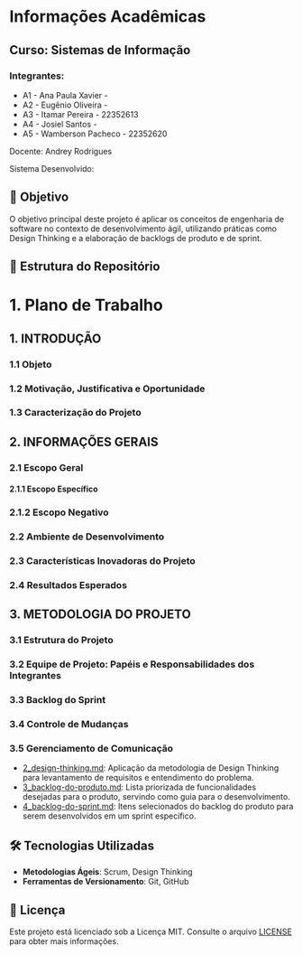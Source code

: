 # Informações Acadêmicas
## Curso: Sistemas de Informação

### Integrantes:

+ A1 - Ana Paula Xavier - 
+ A2 - Eugênio Oliveira - 
+ A3 - Itamar Pereira - 22352613
+ A4 - Josiel Santos - 
+ A5 - Wamberson Pacheco - 22352620


Docente: Andrey Rodrigues

Sistema Desenvolvido: 

## 🧠 Objetivo

O objetivo principal deste projeto é aplicar os conceitos de engenharia de software no contexto de desenvolvimento ágil, utilizando práticas como Design Thinking e a elaboração de backlogs de produto e de sprint.

## 📁 Estrutura do Repositório

# 1. Plano de Trabalho
## 1. INTRODUÇÃO
### 1.1 Objeto
### 1.2 Motivação, Justificativa e Oportunidade
### 1.3 Caracterização do Projeto
## 2. INFORMAÇÕES GERAIS
### 2.1 Escopo Geral
#### 2.1.1 Escopo Específico
### 2.1.2 Escopo Negativo
### 2.2 Ambiente de Desenvolvimento
### 2.3 Características Inovadoras do Projeto
### 2.4 Resultados Esperados
## 3. METODOLOGIA DO PROJETO
### 3.1 Estrutura do Projeto
### 3.2 Equipe de Projeto: Papéis e Responsabilidades dos Integrantes
### 3.3 Backlog do Sprint
### 3.4 Controle de Mudanças
### 3.5 Gerenciamento de Comunicação

- [2_design-thinking.md](https://github.com/Pacheco-77/backlog-do-produto/blob/main/2_design-thinking.md): Aplicação da metodologia de Design Thinking para levantamento de requisitos e entendimento do problema.
- [3_backlog-do-produto.md](https://github.com/Pacheco-77/backlog-do-produto/blob/main/3_backlog-do-produto.md): Lista priorizada de funcionalidades desejadas para o produto, servindo como guia para o desenvolvimento.
- [4_backlog-do-sprint.md](https://github.com/Pacheco-77/backlog-do-produto/blob/main/4_backlog-do-sprint.md): Itens selecionados do backlog do produto para serem desenvolvidos em um sprint específico.

## 🛠️ Tecnologias Utilizadas

- **Metodologias Ágeis**: Scrum, Design Thinking
- **Ferramentas de Versionamento**: Git, GitHub

## 📄 Licença

Este projeto está licenciado sob a Licença MIT. Consulte o arquivo [LICENSE](LICENSE) para obter mais informações.
